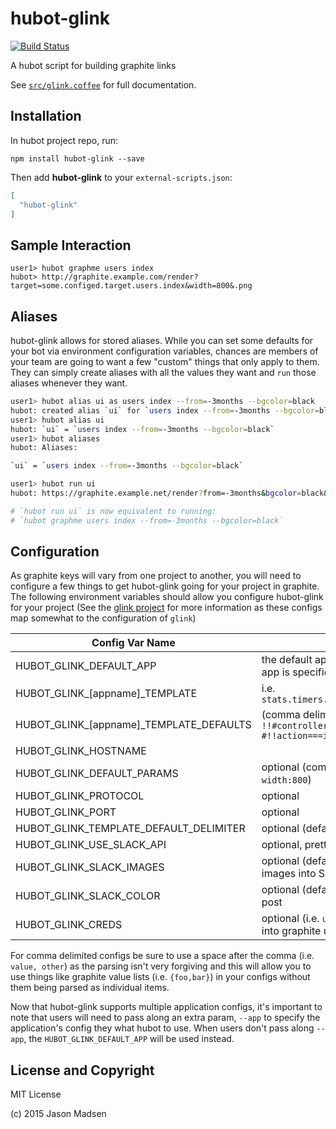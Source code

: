 # hubot-glink

[![Build Status](https://travis-ci.org/knomedia/hubot-glink.svg?branch=master)](https://travis-ci.org/knomedia/hubot-glink)

A hubot script for building graphite links

See [`src/glink.coffee`](src/glink.coffee) for full documentation.

## Installation

In hubot project repo, run:

`npm install hubot-glink --save`

Then add **hubot-glink** to your `external-scripts.json`:

```json
[
  "hubot-glink"
]
```

## Sample Interaction

```
user1> hubot graphme users index
hubot> http://graphite.example.com/render?target=some.configed.target.users.index&width=800&.png
```

## Aliases

hubot-glink allows for stored aliases. While you can set some defaults for your
bot via environment configuration variables, chances are members of your team
are going to want a few "custom" things that only apply to them. They can
simply create aliases with all the values they want and `run` those aliases
whenever they want.

```bash
user1> hubot alias ui as users index --from=-3months --bgcolor=black
hubot: created alias `ui` for `users index --from=-3months --bgcolor=black`
user1> hubot alias ui
hubot: `ui` = `users index --from=-3months --bgcolor=black`
user1> hubot aliases
hubot: Aliases:

`ui` = `users index --from=-3months --bgcolor=black`

user1> hubot run ui
hubot: https://graphite.example.net/render?from=-3months&bgcolor=black&target=foo.users.index&image=.png

# `hubot run ui` is now equivalent to running:
# `hubot graphme users index --from=-3months --bgcolor=black`
```

## Configuration

As graphite keys will vary from one project to another, you will need to
configure a few things to get hubot-glink going for your project in graphite.
The following environment variables should allow you configure hubot-glink for
your project (See the [glink project](https://github.com/knomedia/glink) for
more information as these configs map somewhat to the configuration of `glink`)


Config Var Name                            | Note
-------------------------------------      | ---------------------------------------------------
HUBOT_GLINK_DEFAULT_APP                    | the default appname to be used when no --app is specified
HUBOT_GLINK_[appname]_TEMPLATE             | i.e. `stats.timers.!!#controller#!!.!!#action#!!`
HUBOT_GLINK_[appname]_TEMPLATE_DEFAULTS    | (comma delimited i.e. `!!#controller===users#!!, #!!action===index#!!`
HUBOT_GLINK_HOSTNAME                       |
HUBOT_GLINK_DEFAULT_PARAMS                 | optional (comma delimited i.e.: `from:-1week, width:800`)
HUBOT_GLINK_PROTOCOL                       | optional
HUBOT_GLINK_PORT                           | optional
HUBOT_GLINK_TEMPLATE_DEFAULT_DELIMITER     | optional (defaults to ===)
HUBOT_GLINK_USE_SLACK_API                  | optional, prettier posts for Slack via the API
HUBOT_GLINK_SLACK_IMAGES                   | optional (default false), attempt to pull images into Slack
HUBOT_GLINK_SLACK_COLOR                    | optional (default #CCC), color for Slack API post
HUBOT_GLINK_CREDS                          | optional (i.e. `user:password`) will be inserted into graphite url for Slack image posts


For comma delimited configs be sure to use a space after the comma (i.e.
`value, other`) as the parsing isn't very forgiving and this will allow you to
use things like graphite value lists (i.e. `{foo,bar}`) in your configs without
them being parsed as individual items.


Now that hubot-glink supports multiple application configs, it's important to
note that users will need to pass along an extra param, `--app` to specify the
application's config they what hubot to use. When users don't pass along
`--app`, the `HUBOT_GLINK_DEFAULT_APP` will be used instead.


## License and Copyright

MIT License

(c) 2015 Jason Madsen
